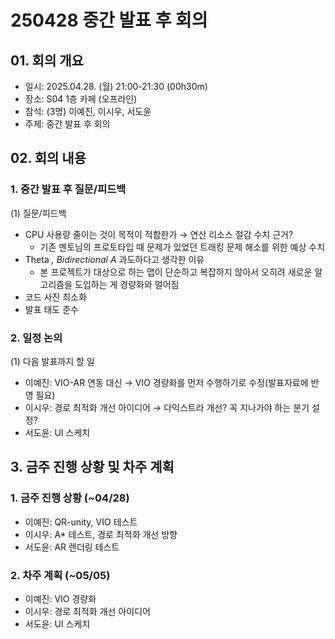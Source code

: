 # 250428 중간 발표 후 회의

## 01. 회의 개요

- 일시: 2025.04.28. (월) 21:00-21:30 (00h30m)
- 장소: S04 1층 카페 (오프라인)
- 참석: (3명) 이예진, 이시우, 서도윤
- 주제: 중간 발표 후 회의

## 02. 회의 내용

### 1. 중간 발표 후 질문/피드백

(1) 질문/피드백

- CPU 사용량 줄이는 것이 목적이 적합한가 → 연산 리소스 절감 수치 근거?
    - 기존 멘토님의 프로토타입 때 문제가 있었던 트래킹 문제 해소를 위한 예상 수치
- Theta *, Bidirectional A* 과도하다고 생각한 이유
    - 본 프로젝트가 대상으로 하는 맵이 단순하고 복잡하지 않아서 오히려 새로운 알고리즘을 도입하는 게 경량화와 멀어짐
- 코드 사진 최소화
- 발표 태도 준수

### 2. 일정 논의

(1) 다음 발표까지 할 일

- 이예진: VIO-AR 연동 대신 → VIO 경량화를 먼저 수행하기로 수정(발표자료에 반영 필요)
- 이시우: 경로 최적화 개선 아이디어 → 다익스트라 개선? 꼭 지나가야 하는 분기 설정?
- 서도윤: UI 스케치

## 3. 금주 진행 상황 및 차주 계획

### 1. 금주 진행 상황 (~04/28)

- 이예진: QR-unity, VIO 테스트
- 이시우: A* 테스트, 경로 최적화 개선 방향
- 서도윤: AR 렌더링 테스트

### 2. 차주 계획 (~05/05)

- 이예진: VIO 경량화
- 이시우: 경로 최적화 개선 아이디어
- 서도윤: UI 스케치
